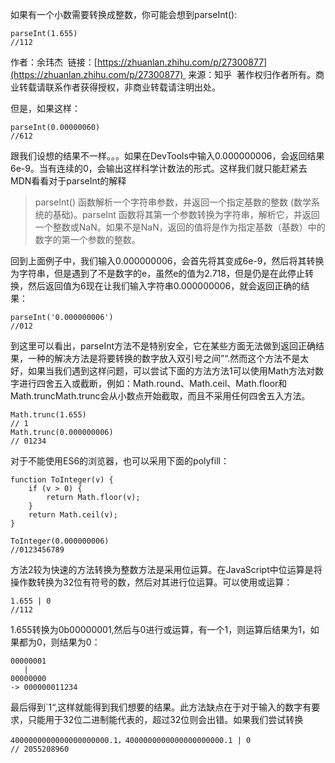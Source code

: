 如果有一个小数需要转换成整数，你可能会想到parseInt():

```
parseInt(1.655)
//112
```

作者：余玮杰 
链接：[https://zhuanlan.zhihu.com/p/27300877](https://zhuanlan.zhihu.com/p/27300877) 
来源：知乎 
著作权归作者所有。商业转载请联系作者获得授权，非商业转载请注明出处。

但是，如果这样：

```
parseInt(0.00000060)
//612
```

跟我们设想的结果不一样。。。如果在DevTools中输入0.000000006，会返回结果6e-9。当有连续的0，会输出这样科学计数法的形式。这样我们就只能赶紧去MDN看看对于parseInt的解释

> parseInt() 函数解析一个字符串参数，并返回一个指定基数的整数 (数学系统的基础)。parseInt 函数将其第一个参数转换为字符串，解析它，并返回一个整数或NaN。如果不是NaN，返回的值将是作为指定基数（基数）中的数字的第一个参数的整数。

回到上面例子中，我们输入0.000000006，会首先将其变成6e-9，然后将其转换为字符串，但是遇到了不是数字的e，虽然e的值为2.718，但是仍是在此停止转换，然后返回值为6现在让我们输入字符串0.000000006，就会返回正确的结果：

```
parseInt('0.000000006')
//012
```

到这里可以看出，parseInt方法不是特别安全，它在某些方面无法做到返回正确结果，一种的解决方法是将要转换的数字放入双引号之间”“.然而这个方法不是太好，如果当我们遇到这样问题，可以尝试下面的方法方法1可以使用Math方法对数字进行四舍五入或截断，例如：Math.round、Math.ceil、Math.floor和Math.truncMath.trunc会从小数点开始截取，而且不采用任何四舍五入方法。

```
Math.trunc(1.655)  
// 1
Math.trunc(0.000000006)  
// 01234
```

对于不能使用ES6的浏览器，也可以采用下面的polyfill：

```
function ToInteger(v) {  
    if (v > 0) {
        return Math.floor(v);
    }
    return Math.ceil(v);
}

ToInteger(0.000000006) 
//0123456789
```

方法2较为快速的方法转换为整数方法是采用位运算。在JavaScript中位运算是将操作数转换为32位有符号的数，然后对其进行位运算。可以使用或运算：

```
1.655 | 0
//112
```

1.655转换为0b00000001,然后与0进行或运算，有一个1，则运算后结果为1，如果都为0，则结果为0：

```
00000001  
   |
00000000  
-> 000000011234
```

最后得到`1“,这样就能得到我们想要的结果。此方法缺点在于对于输入的数字有要求，只能用于32位二进制能代表的，超过32位则会出错。如果我们尝试转换

```
4000000000000000000000.1，4000000000000000000000.1 | 0  
// 2055208960
```